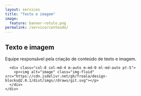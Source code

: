 ```yaml
---
layout: servicos
title: "Texto e imagem"
image:
  feature: banner-rotulo.png
permalink: /servico/conteudo/
---
```


<section class="fdb-block">
  <div class="container">
    <div class="row align-items-center pt-2">
      <div class="col-12 col-md-8 col-lg-7">
        <h2>Texto e imagem</h2>
        <p class="lead">Equipe responsável pela criação de conteúdo de texto e imagem.</p>
      </div>

      <div class="col-8 col-md-4 m-auto m-md-0 ml-md-auto pt-5">
        <p><img alt="image" class="img-fluid" src="https://cdn.jsdelivr.net/gh/froala/design-blocks@2.0.1/dist/imgs//draws/git.svg"></p>
      </div>
    </div>
  </div>
</section>
